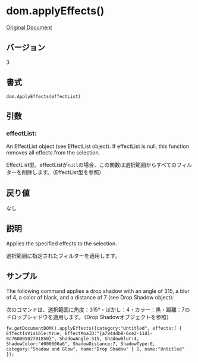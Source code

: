 # dom.applyEffects()

[Original Document](http://help.adobe.com/en_US/fireworks/cs/extend/WS5b3ccc516d4fbf351e63e3d1183c94856c-7f25.html)

## バージョン

3

## 書式

```
dom.ApplyEffects(effectList)
```

## 引数

### effectList:

An EffectList object (see EffectList object). If effectList is null, this function removes all effects from the selection.

EffectList型。effectListが```null```の場合、この関数は選択範囲からすべてのフィルターを削除します。（EffectList型を参照）

## 戻り値

なし

## 説明

Applies the specified effects to the selection.

選択範囲に指定されたフィルターを適用します。

## サンプル

The following command applies a drop shadow with an angle of 315, a blur of 4, a color of black, and a distance of 7 (see Drop Shadow object):

次のコマンドは、選択範囲に角度：315°・ぼかし：4・カラー：黒・距離：7のドロップシャドウを適用します。（Drop Shadowオブジェクトを参照）

```
fw.getDocumentDOM().applyEffects({category:"Untitled", effects:[ { EffectIsVisible:true, EffectMoaID:"{a7944db8-6ce2-11d1-8c76000502701850}", ShadowAngle:315, ShadowBlur:4, ShadowColor:"#000000a6", ShadowDistance:7, ShadowType:0, category:"Shadow and Glow", name:"Drop Shadow" } ], name:"Untitled" });
```